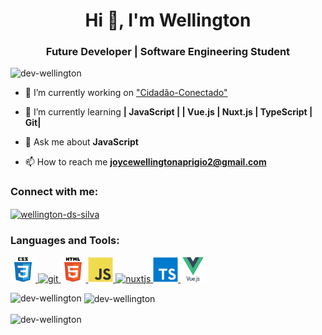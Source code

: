 <h1 align="center">Hi 👋, I'm Wellington</h1>
<h3 align="center">Future Developer | Software Engineering Student</h3>

<p align="left"> <img src="https://komarev.com/ghpvc/?username=dev-wellington&label=Profile%20views&color=0e75b6&style=flat" alt="dev-wellington" /> </p>

- 🔭 I’m currently working on ["Cidadão-Conectado"](https://github.com/Cidadao-Conectado/cidadao-conectado)

- 🌱 I’m currently learning **| JavaScript | | Vue.js | Nuxt.js | TypeScript | Git|**

- 💬 Ask me about **JavaScript**

- 📫 How to reach me **joycewellingtonaprigio2@gmail.com**

<h3 align="left">Connect with me:</h3>
<p align="left">
<a href="https://linkedin.com/in/wellington-ds-silva" target="blank"><img align="center" src="https://raw.githubusercontent.com/rahuldkjain/github-profile-readme-generator/master/src/images/icons/Social/linked-in-alt.svg" alt="wellington-ds-silva" height="30" width="40" /></a>
</p>

<h3 align="left">Languages and Tools:</h3>
<p align="left"> <a href="https://www.w3schools.com/css/" target="_blank" rel="noreferrer"> <img src="https://raw.githubusercontent.com/devicons/devicon/master/icons/css3/css3-original-wordmark.svg" alt="css3" width="40" height="40"/> </a> <a href="https://git-scm.com/" target="_blank" rel="noreferrer"> <img src="https://www.vectorlogo.zone/logos/git-scm/git-scm-icon.svg" alt="git" width="40" height="40"/> </a> <a href="https://www.w3.org/html/" target="_blank" rel="noreferrer"> <img src="https://raw.githubusercontent.com/devicons/devicon/master/icons/html5/html5-original-wordmark.svg" alt="html5" width="40" height="40"/> </a> <a href="https://developer.mozilla.org/en-US/docs/Web/JavaScript" target="_blank" rel="noreferrer"> <img src="https://raw.githubusercontent.com/devicons/devicon/master/icons/javascript/javascript-original.svg" alt="javascript" width="40" height="40"/> </a> <a href="https://nuxtjs.org/" target="_blank" rel="noreferrer"> <img src="https://www.vectorlogo.zone/logos/nuxtjs/nuxtjs-icon.svg" alt="nuxtjs" width="40" height="40"/> </a> <a href="https://www.typescriptlang.org/" target="_blank" rel="noreferrer"> <img src="https://raw.githubusercontent.com/devicons/devicon/master/icons/typescript/typescript-original.svg" alt="typescript" width="40" height="40"/> </a> <a href="https://vuejs.org/" target="_blank" rel="noreferrer"> <img src="https://raw.githubusercontent.com/devicons/devicon/master/icons/vuejs/vuejs-original-wordmark.svg" alt="vuejs" width="40" height="40"/> </a> </p>

<p><img align="left" src="https://github-readme-stats.vercel.app/api/top-langs?username=dev-wellington&show_icons=true&locale=en&layout=compact" alt="dev-wellington" /></p>

<p>&nbsp;<img align="center" src="https://github-readme-stats.vercel.app/api?username=dev-wellington&show_icons=true&locale=en" alt="dev-wellington" /></p>

<p><img align="center" src="https://github-readme-streak-stats.herokuapp.com/?user=dev-wellington&" alt="dev-wellington" /></p>
